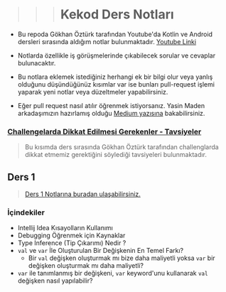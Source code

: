 > > > # Kekod Ders Notları

- Bu repoda Gökhan Öztürk tarafından Youtube'da Kotlin ve Android dersleri sırasında aldığım notlar
  bulunmaktadır. [Youtube Linki](https://www.youtube.com/@KeKod)
- Notlarda özellikle iş görüşmelerinde çıkabilecek sorular ve cevaplar bulunacaktır.

- Bu notlara eklemek istediğiniz herhangi ek bir bilgi olur veya yanlış olduğunu düşündüğünüz kısımlar var ise bunları
  pull-request
  işlemi yaparak yeni notlar veya düzeltmeler yapabilirsiniz.

- Eğer pull request nasıl atılır öğrenmek istiyorsanız. Yasin Maden arkadaşımızın hazırlamış
  olduğu [Medium yazısına](https://medium.com/@madenyasin/githubda-pull-request-nas%C4%B1l-olu%C5%9Fturulur-2de051dd9419)
  bakabilirsiniz.

### [Challengelarda Dikkat Edilmesi Gerekenler - Tavsiyeler](otherReadme/Challenge_Dikkat_Edilmesi_Gerekenler.md)

> Bu kısımda ders sırasında Gökhan Öztürk tarafından challenglarda dikkat etmemiz gerektiğini söylediği
> tavsiyeleri bulunmaktadır.

## Ders 1

> [Ders 1 Notlarına buradan ulaşabilirsiniz.](otherReadme/Ders1Notları.md)

### İçindekiler

- Intellij Idea Kısayolların Kullanımı
- Debugging Öğrenmek için Kaynaklar
- Type Inference (Tip Çıkarımı) Nedir ?
- `val` ve `var` İle Oluşturulan Bir Değişkenin En Temel Farkı? 
  - Bir `val` değişken oluşturmak mı bize daha maliyetli yoksa `var` bir değişken oluşturmak mı daha maliyetli?
- `var` ile tanımlanmış bir değişkeni, `var` keyword'unu kullanarak `val` değişken nasıl yapılabilir?